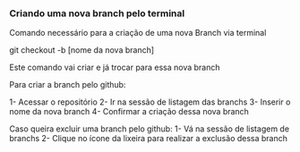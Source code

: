 ### Criando uma nova branch pelo terminal

Comando necessário para a criação de uma nova Branch via terminal

git checkout -b [nome da nova branch]

Este comando vai criar e já trocar para essa nova branch

Para criar a branch pelo github:

1- Acessar o repositório
2- Ir na sessão de listagem das branchs
3- Inserir o nome da nova branch
4- Confirmar a criação dessa nova branch

Caso queira excluir uma branch pelo github:
1- Vá na sessão de listagem de branchs
2- Clique no ícone da lixeira para realizar a exclusão dessa branch